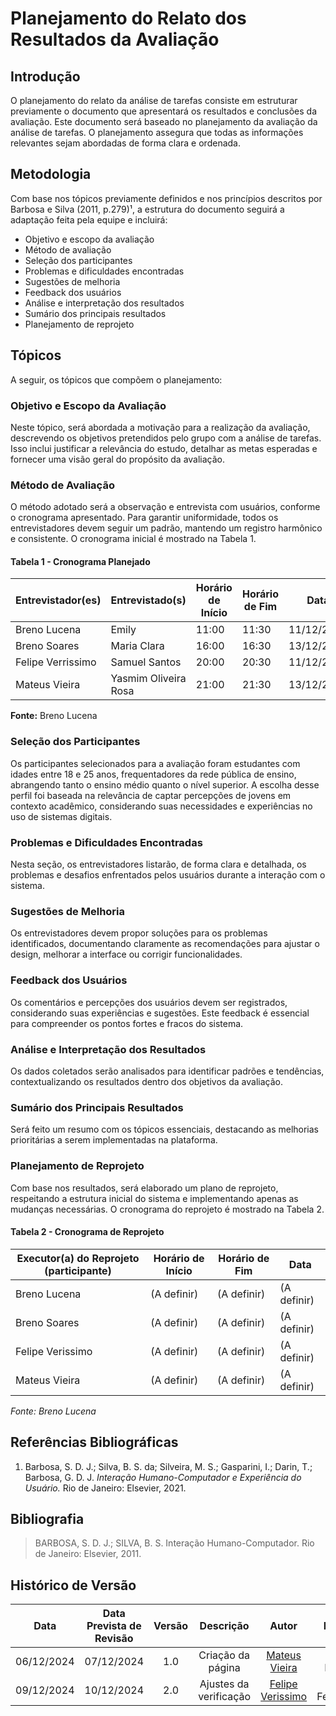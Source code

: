 # Planejamento do Relato dos Resultados da Avaliação

## Introdução

O planejamento do relato da análise de tarefas consiste em estruturar previamente o documento que apresentará os resultados e conclusões da avaliação. Este documento será baseado no planejamento da avaliação da análise de tarefas. O planejamento assegura que todas as informações relevantes sejam abordadas de forma clara e ordenada.

## Metodologia

Com base nos tópicos previamente definidos e nos princípios descritos por Barbosa e Silva (2011, p.279)¹, a estrutura do documento seguirá a adaptação feita pela equipe e incluirá:

- Objetivo e escopo da avaliação
- Método de avaliação
- Seleção dos participantes
- Problemas e dificuldades encontradas
- Sugestões de melhoria
- Feedback dos usuários
- Análise e interpretação dos resultados
- Sumário dos principais resultados
- Planejamento de reprojeto

## Tópicos

A seguir, os tópicos que compõem o planejamento:

### Objetivo e Escopo da Avaliação

Neste tópico, será abordada a motivação para a realização da avaliação, descrevendo os objetivos pretendidos pelo grupo com a análise de tarefas. Isso inclui justificar a relevância do estudo, detalhar as metas esperadas e fornecer uma visão geral do propósito da avaliação.

### Método de Avaliação

O método adotado será a observação e entrevista com usuários, conforme o cronograma apresentado. Para garantir uniformidade, todos os entrevistadores devem seguir um padrão, mantendo um registro harmônico e consistente. O cronograma inicial é mostrado na Tabela 1.

#### Tabela 1 - Cronograma Planejado

| **Entrevistador(es)** | **Entrevistado(s)**  | **Horário de Início** | **Horário de Fim** | **Data**   | **Local** |
| --------------------- | -------------------- | --------------------- | ------------------ | ---------- | --------- |
| Breno Lucena          | Emily                | 11:00                 | 11:30              | 11/12/2024 | Teams     |
| Breno Soares          | Maria Clara          | 16:00                 | 16:30              | 13/12/2024 | Teams     |
| Felipe Verrissimo     | Samuel Santos        | 20:00                 | 20:30              | 11/12/2024 | Teams     |
| Mateus Vieira         | Yasmim Oliveira Rosa | 21:00                 | 21:30              | 13/12/2024 | Teams     |

**Fonte:** Breno Lucena

### Seleção dos Participantes

Os participantes selecionados para a avaliação foram estudantes com idades entre 18 e 25 anos, frequentadores da rede pública de ensino, abrangendo tanto o ensino médio quanto o nível superior. A escolha desse perfil foi baseada na relevância de captar percepções de jovens em contexto acadêmico, considerando suas necessidades e experiências no uso de sistemas digitais.

### Problemas e Dificuldades Encontradas

Nesta seção, os entrevistadores listarão, de forma clara e detalhada, os problemas e desafios enfrentados pelos usuários durante a interação com o sistema.

### Sugestões de Melhoria

Os entrevistadores devem propor soluções para os problemas identificados, documentando claramente as recomendações para ajustar o design, melhorar a interface ou corrigir funcionalidades.

### Feedback dos Usuários

Os comentários e percepções dos usuários devem ser registrados, considerando suas experiências e sugestões. Este feedback é essencial para compreender os pontos fortes e fracos do sistema.

### Análise e Interpretação dos Resultados

Os dados coletados serão analisados para identificar padrões e tendências, contextualizando os resultados dentro dos objetivos da avaliação.

### Sumário dos Principais Resultados

Será feito um resumo com os tópicos essenciais, destacando as melhorias prioritárias a serem implementadas na plataforma.

### Planejamento de Reprojeto

Com base nos resultados, será elaborado um plano de reprojeto, respeitando a estrutura inicial do sistema e implementando apenas as mudanças necessárias. O cronograma do reprojeto é mostrado na Tabela 2.

#### Tabela 2 - Cronograma de Reprojeto

| Executor(a) do Reprojeto (participante) | Horário de Início | Horário de Fim | Data        |
| --------------------------------------- | ----------------- | -------------- | ----------- |
| Breno Lucena                            | (A definir)       | (A definir)    | (A definir) |
| Breno Soares                            | (A definir)       | (A definir)    | (A definir) |
| Felipe Verissimo                        | (A definir)       | (A definir)    | (A definir) |
| Mateus Vieira                           | (A definir)       | (A definir)    | (A definir) |

_Fonte: Breno Lucena_

## Referências Bibliográficas

1. Barbosa, S. D. J.; Silva, B. S. da; Silveira, M. S.; Gasparini, I.; Darin, T.; Barbosa, G. D. J. _Interação Humano-Computador e Experiência do Usuário._ Rio de Janeiro: Elsevier, 2021.

## Bibliografia

<!-- livro utilizado pelo professor na disciplina. -->

> BARBOSA, S. D. J.; SILVA, B. S. Interação Humano-Computador. Rio de Janeiro: Elsevier, 2011.

## Histórico de Versão

|    Data    | Data Prevista de Revisão | Versão |       Descrição        |                       Autor                       |     Revisor     |
| :--------: | :----------------------: | :----: | :--------------------: | :-----------------------------------------------: | :-------------: |
| 06/12/2024 |        07/12/2024        |  1.0   |   Criação da página    |    [Mateus Vieira](https://github.com/matix0)     |  Breno Lucena   |
| 09/12/2024 |        10/12/2024        |  2.0   | Ajustes da verificação | [Felipe Verissimo](https://github.com/verissimoo) | Breno Fernandes |
